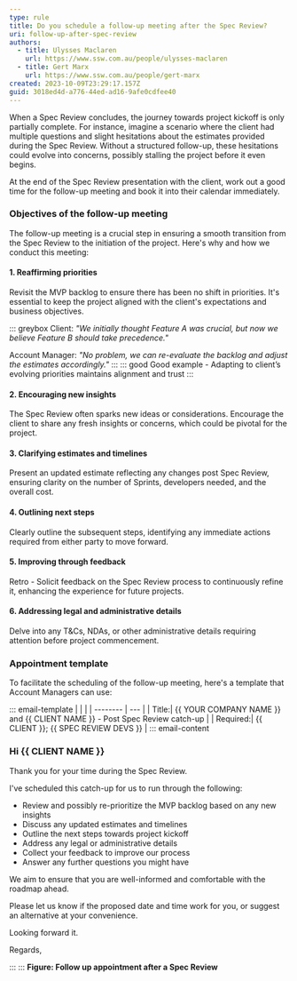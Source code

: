 ```yaml
---
type: rule
title: Do you schedule a follow-up meeting after the Spec Review?
uri: follow-up-after-spec-review
authors:
  - title: Ulysses Maclaren
    url: https://www.ssw.com.au/people/ulysses-maclaren
  - title: Gert Marx
    url: https://www.ssw.com.au/people/gert-marx
created: 2023-10-09T23:29:17.157Z
guid: 3018ed4d-a776-44ed-ad16-9afe0cdfee40
---
```


When a Spec Review concludes, the journey towards project kickoff is only partially complete. For instance, imagine a scenario where the client had multiple questions and slight hesitations about the estimates provided during the Spec Review. Without a structured follow-up, these hesitations could evolve into concerns, possibly stalling the project before it even begins.

At the end of the Spec Review presentation with the client, work out a good time for the follow-up meeting and book it into their calendar immediately.

<!--endintro-->

### Objectives of the follow-up meeting

The follow-up meeting is a crucial step in ensuring a smooth transition from the Spec Review to the initiation of the project. Here's why and how we conduct this meeting:

#### 1. Reaffirming priorities

Revisit the MVP backlog to ensure there has been no shift in priorities. It's essential to keep the project aligned with the client's expectations and business objectives.

::: greybox
Client: _"We initially thought Feature A was crucial, but now we believe Feature B should take precedence."_

Account Manager: _"No problem, we can re-evaluate the backlog and adjust the estimates accordingly."_
:::
::: good
Good example - Adapting to client’s evolving priorities maintains alignment and trust
:::

#### 2. Encouraging new insights

The Spec Review often sparks new ideas or considerations. Encourage the client to share any fresh insights or concerns, which could be pivotal for the project.

#### 3. Clarifying estimates and timelines

Present an updated estimate reflecting any changes post Spec Review, ensuring clarity on the number of Sprints, developers needed, and the overall cost.

#### 4. Outlining next steps

Clearly outline the subsequent steps, identifying any immediate actions required from either party to move forward.

#### 5. Improving through feedback

Retro - Solicit feedback on the Spec Review process to continuously refine it, enhancing the experience for future projects.

#### 6. Addressing legal and administrative details

Delve into any T&Cs, NDAs, or other administrative details requiring attention before project commencement.

### Appointment template

To facilitate the scheduling of the follow-up meeting, here's a template that Account Managers can use:

::: email-template
|          |     |
| -------- | --- |
| Title:| {{ YOUR COMPANY NAME }} and {{ CLIENT NAME }} - Post Spec Review catch-up |
| Required:| {{ CLIENT }}; {{ SPEC REVIEW DEVS }} |
::: email-content  

### Hi {{ CLIENT NAME }}

Thank you for your time during the Spec Review.

I've scheduled this catch-up for us to run through the following:

* Review and possibly re-prioritize the MVP backlog based on any new insights
* Discuss any updated estimates and timelines
* Outline the next steps towards project kickoff
* Address any legal or administrative details
* Collect your feedback to improve our process
* Answer any further questions you might have

We aim to ensure that you are well-informed and comfortable with the roadmap ahead.

Please let us know if the proposed date and time work for you, or suggest an alternative at your convenience.

Looking forward it.

Regards,

:::
:::
**Figure: Follow up appointment after a Spec Review**
